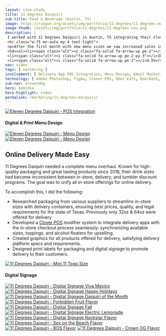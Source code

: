 ```yaml
---
layout: case-study
title: 11 Degrees Daiquiri
sub-title: Food & Beverage (Austin, TX)
image: https://raygun.org/assets/img/portfolio/11-degrees/11-degrees-mailchimp.jpg
image-thumb: /assets/img/portfolio/11-degrees/11-degrees-nav.png
description: |
 I worked with 11 Degrees Daiquiri in Austin, TX integrating their Clover POS system with Uber Eats, DoorDash and GrubHub. Working within their pre established brand guidelines I redesigned their print menu, and provided digital and print graphics for packaging, social media, and website promotions and managed their Mailchimp email marketing campaigns.
 <hr class="w-75 mx-auto my-4 text-light">
 <p>After the first month with new menu sizes we saw increased sales immediately:</p>
 <h4><ul><li><span class="alt"><i class="fa-solid fa-arrow-up pe-2"></i>44.3%</span> increase compared to last month</li>
 <li><span class="alt"><i class="fa-solid fa-arrow-up pe-2 py-3"></i>38%</span> increase in paid orders</li>
 <li><span class="alt"><i class="fa-solid fa-arrow-up pe-2"></i>4.5%</span> increase in average order amount</li></ul></h4>
nav: video
tags: [ marketing ]
involvement: [ Delivery App POS Integration, Menu Design, Email Marketing, Digital Signage, Sticker Design, Social Media ]
technology: [ Adobe Photoshop, Figma, Clover POS, Uber Eats, DoorDash, GrubHub, Filmora ]
sub-nav: elevendeg
hero: kominka
hero-highlight: video
permalink: /marketing/11-degrees-daiquiri/
---
```

<div class="container-fluid text-white elevendeg pt-5">
  <div class="container py-5">
    <div class="row g-5" id="trigger-1">
      <div class="col-lg-6 col-md-12" data-aos="fade-up" data-aos-anchor-placement="top-bottom" data-aos-anchor="#trigger-1" data-aos-once="true">  
        <a href="/assets/img/portfolio/11-degrees/11-degrees-clover.jpg" class="glightboxGallery"><img src="/assets/img/portfolio/11-degrees/11-degrees-clover.jpg" class="img-fluid cursor-zoom border border-5" alt="Eleven Degrees Daiquiri - POS Integration"></a>
        <div id="trigger-2">
        <h4 class="mt-5" data-aos="fade-up" data-aos-once="true" data-aos-anchor="#trigger-2">Digital & Print Menu Design</h4>
        <a href="/assets/img/portfolio/11-degrees/11-degrees-menu-1.jpg" class="glightboxGallery"><img src="/assets/img/portfolio/11-degrees/11-degrees-menu-1.jpg" class="img-fluid cursor-zoom border border-5 mb-5" alt="Eleven Degrees Daiquiri - Menu Design" data-aos="fade-up" data-aos-once="true" data-aos-anchor="#trigger-2"></a>
        <a href="/assets/img/portfolio/11-degrees/11-degrees-menu-2.jpg" class="glightboxGallery"><img src="/assets/img/portfolio/11-degrees/11-degrees-menu-2.jpg" class="img-fluid cursor-zoom border border-5" alt="Eleven Degrees Daiquiri - Menu Design" data-aos="fade-up" data-aos-once="true"></a>
        </div>
      </div>  
      <div class="col-lg-6 col-md-12" data-aos="fade-up" data-aos-anchor-placement="top-bottom" data-aos-anchor="#trigger-1" data-aos-once="true">
        <h2 class="elevendeg">Online Delivery Made Easy</h2>
        <p>11 Degrees Daiquiri needed a complete menu overhaul. Known for high-quality packaging and great tasting products since 2018, their drink sizes had become inconsistent between in-store, delivery, and tumbler discount programs. The goal was to unify all in-store offerings for online delivery.
        </p>
        <p class="my-5">To accomplish this, I did the following:</p>
        <p><ul class="pb-5">
          <li><i class="fas fa-location-crosshairs elevendeg pe-3"></i>Researched packaging from various suppliers to streamline in-store sizes with delivery containers, ensuring best prices, quality, and legal requirements for the state of Texas. Previously only 32oz & 64oz were offered for delivery</li>
          <li><i class="fas fa-location-crosshairs elevendeg pe-3"></i>Developed a <a href="https://www.clover.com/" target="_blank">Clover POS</a> modifier system to integrate delivery apps with the in-store checkout process seamlessly: synchronizing available sizes, toppings, and alcohol floaters for upselling.</li>
          <li><i class="fas fa-location-crosshairs elevendeg pe-3"></i>Created graphics for all products offered for delivery, satisfying delivery platform specs and requirements.</li>
          <li><i class="fas fa-location-crosshairs elevendeg pe-3"></i>Designed print labels for packaging and digital signage to promote delivery to their customers.</li>
        </ul></p>
        <p class="mt-5"><a href="/assets/img/portfolio/11-degrees/11-degrees-mini-11.jpg" class="glightboxGallery"><img src="/assets/img/portfolio/11-degrees/11-degrees-mini-11.jpg" class="img-fluid cursor-zoom border border-5" data-aos="fade-up" data-aos-once="true" alt="11 Degrees Daiquiri - Mini 11 Togo Size"></a></p>
      </div>
    </div>
  </div>
  <div class="container-fluid">
  <div class="row">
    <div class="col-12">
      <h4 data-aos="fade-up" data-aos-once="true" id="trigger-4" class="mt-5">Digital Signage</h4>
    </div>
  </div>
    <div class="row">
      <div class="col-sm-12 col-md-6">
        <a href="/assets/img/portfolio/11-degrees/11-degrees-viva-mexico.jpg" class="glightboxGallery"><img src="/assets/img/portfolio/11-degrees/11-degrees-viva-mexico.jpg" class="img-fluid cursor-zoom border border-5 mb-4" data-aos="fade-up" data-aos-once="true" alt="11 Degrees Daiquiri - Digital Signage Viva Mexico"></a>
        <a href="/assets/img/portfolio/11-degrees/11-degrees-holidays.jpg" class="glightboxGallery"><img src="/assets/img/portfolio/11-degrees/11-degrees-holidays.jpg" class="img-fluid cursor-zoom border border-5 mb-4" data-aos="fade-up" data-aos-once="true" alt="11 Degrees Daiquiri - Digital Signage Happy Holidays"></a>
        <a href="/assets/img/portfolio/11-degrees/11-degrees-DOTM.jpg" class="glightboxGallery"><img src="/assets/img/portfolio/11-degrees/11-degrees-DOTM.jpg" class="img-fluid cursor-zoom border border-5 mb-4" data-aos="fade-up" data-aos-once="true" alt="11 Degrees Daiquiri - Digital Signage Daiquiri of the Month"></a>
        <a href="/assets/img/portfolio/11-degrees/Forbidden-Fruit-16_9.jpg" class="glightboxGallery"><img src="/assets/img/portfolio/11-degrees/Forbidden-Fruit-16_9.jpg" class="img-fluid cursor-zoom mb-4 border border-5" data-aos="fade-up" data-aos-once="true" alt="11 Degrees Daiquiri - Forbidden Fruit Flavor"></a>
        <a href="/assets/img/portfolio/11-degrees/11-degrees-fall.png" class="glightboxGallery"><img src="/assets/img/portfolio/11-degrees/11-degrees-fall.png" class="img-fluid cursor-zoom border border-5 mb-4" data-aos="fade-up" data-aos-once="true" alt="11 Degrees Daiquiri - Digital Signage Fall"></a>
      </div>
      <div class="col-sm-12 col-md-6">
        <a href="/assets/img/portfolio/11-degrees/electric-lemonade-16_9.jpg" class="glightboxGallery"><img src="/assets/img/portfolio/11-degrees/electric-lemonade-16_9.jpg" class="img-fluid cursor-zoom border border-5 mb-4" data-aos="fade-up" data-aos-once="true" alt="11 Degrees Daiquiri - Digital Signage Electric Lemonade"></a>
        <a href="/assets/img/portfolio/11-degrees/Rockstar-16_9.jpg" class="glightboxGallery"><img src="/assets/img/portfolio/11-degrees/Rockstar-16_9.jpg" class="img-fluid cursor-zoom border border-5 mb-4" data-aos="fade-up" data-aos-once="true" alt="11 Degrees Daiquiri - Digital Signage Rockstar Flavor"></a>
        <a href="/assets/img/portfolio/11-degrees/sex-on-the-beach-16_9.jpg" class="glightboxGallery"><img src="/assets/img/portfolio/11-degrees/sex-on-the-beach-16_9.jpg" class="img-fluid cursor-zoom border border-5 mb-4" data-aos="fade-up" data-aos-once="true" alt="11 Degrees Daiquiri - Sex on the Beach Flavor"></a>
        <a href="/assets/img/portfolio/11-degrees/bos-16_9.jpg" class="glightboxGallery"><img src="/assets/img/portfolio/11-degrees/bos-16_9.jpg" class="img-fluid cursor-zoom border border-5 mb-4" data-aos="fade-up" data-aos-once="true" alt="11 Degrees Daiquiri - BOS Flavor"></a>
        <a href="/assets/img/portfolio/11-degrees/DOTM-Crown-OG-16_9.jpg" class="glightboxGallery"><img src="/assets/img/portfolio/11-degrees/DOTM-Crown-OG-16_9.jpg" class="img-fluid cursor-zoom mb-4 border border-5" data-aos="fade-up" data-aos-once="true" alt="11 Degrees Daiquiri - Crown OG Flavor"></a>
        </div>
      </div>
    </div>
  </div>
</div>